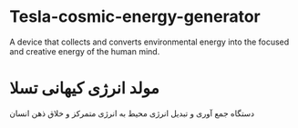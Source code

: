 # Tesla-cosmic-energy-generator
A device that collects and converts environmental energy into the focused and creative energy of the human mind.


# مولد انرژی کیهانی تسلا
دستگاه جمع آوری و تبدیل انرژی محیط به انرژی متمرکز و خلاق ذهن انسان
